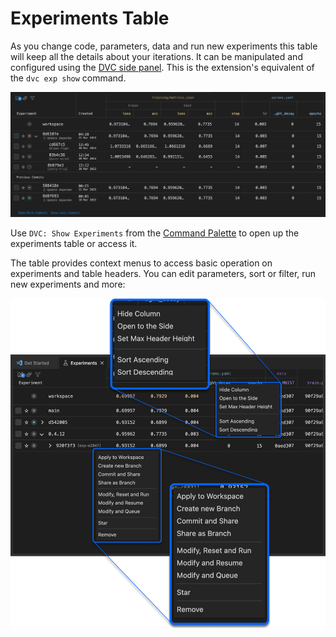 # Experiments Table

As you change code, parameters, data and run new experiments this table will
keep all the details about your iterations. It can be manipulated and configured
using the [DVC side panel](command:workbench.view.extension.dvc-views). This is
the extension's equivalent of the `dvc exp show` command.

<p align="center">
  <img src="images/experiments-table.png" alt="Experiment Table" />
</p>

Use `DVC: Show Experiments` from the
[Command Palette](command:workbench.action.quickOpen?%22>DVC:%20Show%20Experiments%22)
to open up the experiments table or access it.

The table provides context menus to access basic operation on experiments and
table headers. You can edit parameters, sort or filter, run new experiments and
more:

<p align="center">
  <img src="images/experiments-table-context-menus.png"
       alt="Experiments Table: Context Menus" />
</p>
